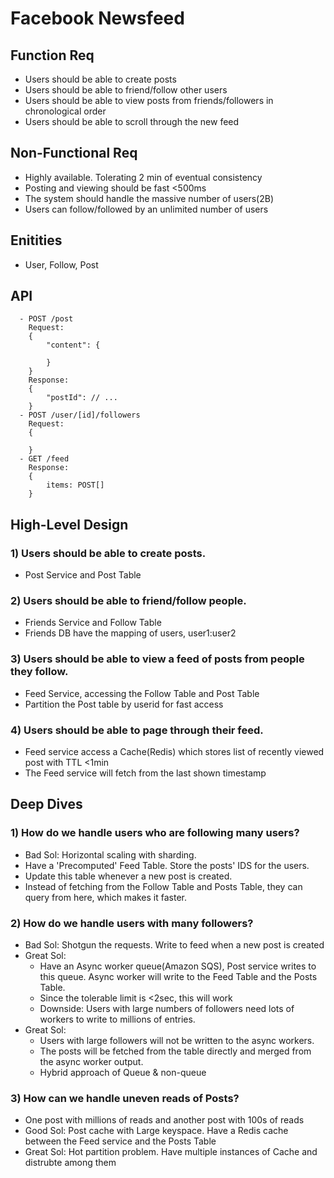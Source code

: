 # Facebook Newsfeed

## Function Req
- Users should be able to create posts
- Users should be able to friend/follow other users
- Users should be able to view posts from friends/followers in chronological order
- Users should be able to scroll through the new feed

## Non-Functional Req
- Highly available. Tolerating 2 min of eventual consistency
- Posting and viewing should be fast <500ms
- The system should handle the massive number of users(2B)
- Users can follow/followed by an unlimited number of users

## Enitities
  - User, Follow, Post

## API
```
  - POST /post
    Request:
    {
        "content": {
    
        }
    }
    Response:
    {
        "postId": // ...
    }
  - POST /user/[id]/followers
    Request: 
    {
    
    }
  - GET /feed
    Response: 
    {
        items: POST[]
    }
```
## High-Level Design
### 1) Users should be able to create posts.
- Post Service and Post Table

### 2) Users should be able to friend/follow people.
- Friends Service and Follow Table
- Friends DB have the mapping of users, user1:user2

### 3) Users should be able to view a feed of posts from people they follow.
- Feed Service, accessing the Follow Table and Post Table
- Partition the Post table by userid for fast access
  
### 4) Users should be able to page through their feed.
- Feed service access a Cache(Redis) which stores list of recently viewed post with TTL <1min
- The Feed service will fetch from the last shown timestamp

## Deep Dives
### 1) How do we handle users who are following many users?
- Bad Sol: Horizontal scaling with sharding.
- Have a 'Precomputed' Feed Table. Store the posts' IDS for the users.
- Update this table whenever a new post is created.
- Instead of fetching from the Follow Table and Posts Table, they can query from here, which makes it faster.

### 2) How do we handle users with many followers?
- Bad Sol: Shotgun the requests. Write to feed when a new post is created
- Great Sol:
  - Have an Async worker queue(Amazon SQS), Post service writes to this queue. Async worker will write to the Feed Table and the Posts Table.
  - Since the tolerable limit is <2sec, this will work
  - Downside: Users with large numbers of followers need lots of workers to write to millions of entries.
- Great Sol:
  - Users with large followers will not be written to the async workers.
  - The posts will be fetched from the table directly and merged from the async worker output.
  - Hybrid approach of Queue & non-queue
  
### 3) How can we handle uneven reads of Posts?
- One post with millions of reads and another post with 100s of reads
- Good Sol: Post cache with Large keyspace. Have a Redis cache between the Feed service and the Posts Table
- Great Sol: Hot partition problem. Have multiple instances of Cache and distrubte among them

